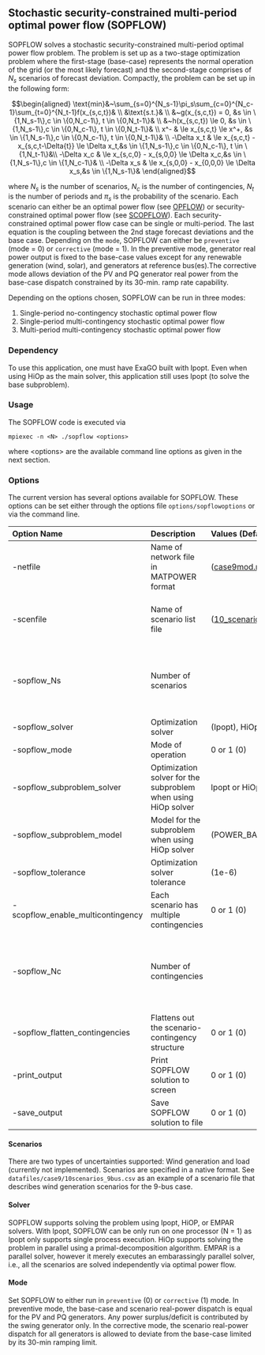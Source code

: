 ## Stochastic security-constrained multi-period optimal power flow (SOPFLOW)
SOPFLOW solves a stochastic security-constrained multi-period optimal power flow problem. The problem is set up as a two-stage optimization problem where the first-stage (base-case) represents the normal operation of the grid (or the most likely forecast) and the second-stage comprises of $`N_s`$ scenarios of forecast deviation. Compactly, the problem can be set up in the following form:

```math
\begin{aligned}
\text{min}&~\sum_{s=0}^{N_s-1}\pi_s\sum_{c=0}^{N_c-1}\sum_{t=0}^{N_t-1}f(x_{s,c,t})& \\
&\text{s.t.}& \\
&~g(x_{s,c,t}) = 0,                                        &s \in \{1,N_s-1\},c \in \{0,N_c-1\}, t \in \{0,N_t-1\}& \\
&~h(x_{s,c,t}) \le 0,                                      &s \in \{1,N_s-1\},c \in \{0,N_c-1\}, t \in \{0,N_t-1\}& \\
x^- & \le x_{s,c,t} \le x^+,                               &s \in \{1,N_s-1\},c \in \{0,N_c-1\}, t \in \{0,N_t-1\}& \\
-\Delta x_t & \le x_{s,c,t} - x_{s,c,t-\Delta{t}} \le \Delta x_t,&s \in \{1,N_s-1\},c \in \{0,N_c-1\}, t \in \{1,N_t-1\}&\\
-\Delta x_c & \le x_{s,c,0} - x_{s,0,0} \le \Delta x_c,&s \in \{1,N_s-1\},c \in \{1,N_c-1\}& \\
-\Delta x_s & \le x_{s,0,0} - x_{0,0,0} \le \Delta x_s,&s \in \{1,N_s-1\}&
\end{aligned}
```

where $`N_s`$ is the number of scenarios, $`N_c`$ is the number of contingencies, $`N_t`$ is the number of periods and $`\pi_s`$ is the probability of the scenario. Each scenario can either be an optimal power flow (see [OPFLOW](opflow.md)) or security-constrained optimal power flow (see [SCOPFLOW](scopflow.md)). Each security-constrained optimal power flow case can be single or multi-period. The last equation is the coupling between the 2nd stage forecast deviations and the base case. Depending on the `mode`, SOPFLOW can either be `preventive` (mode = 0) or `corrective` (mode = 1). In the preventive mode, generator real power output is fixed to the base-case values except for any renewable generation (wind, solar), and generators at reference bus(es).The corrective mode allows deviation of the PV and PQ generator real power from the base-case dispatch constrained by its 30-min. ramp rate capability.

Depending on the options chosen, SOPFLOW can be run in three modes:
1. Single-period no-contingency stochastic optimal power flow
1. Single-period multi-contingency stochastic optimal power flow
1. Multi-period multi-contingency stochastic optimal power flow

### Dependency
To use this application, one must have ExaGO built with Ipopt. Even when using HiOp as the main solver, this application still uses Ipopt (to solve the base subproblem).

### Usage
The SOPFLOW code is executed via
```
mpiexec -n <N> ./sopflow <options>
```
where \<options\> are the available command line options as given in the next section.

### Options
The current version has several options available for SOPFLOW. These options can be set either through the options file `options/sopflowoptions` or via the command line.

|  Option Name | Description | Values (Default value) | Compatibility |
|:-----|:----|:-----|:-----|
|-netfile| Name of network file in MATPOWER format| ([case9mod.m](../../datafiles/case9/case9mod.m))|  4096 characters max. |
|-scenfile| Name of scenario list file | ([10_scenarios_9bus.csv](../../datafiles/case9/10scenarios_9bus.csv)) | 4096 characters max. Uses a native format for describing scenarios. See [10_scenarios_9bus.csv](../../datafiles/case9/10scenarios_9bus.csv)|
|-sopflow_Ns | Number of scenarios || With this option set, SOPFLOW will only pick up the first Ns scenarios in the scenario file. To select all scenarios, use `Ns = -1` |
|-sopflow_solver | Optimization solver | (Ipopt), HiOp, or EMPAR | See the note below on solvers |
|-sopflow_mode | Mode of operation | 0 or 1 (0) | See the note below on mode of operation |
|-sopflow_subproblem_solver | Optimization solver for the subproblem when using HiOp solver| Ipopt or HiOp (Ipopt) | See [opflow](opflow.md) page for description of solvers |
|-sopflow_subproblem_model | Model for the subproblem when using HiOp solver| (POWER_BALANCE_POLAR) | See [opflow](opflow.md) page for available models |
|-sopflow_tolerance|Optimization solver tolerance | (1e-6) | All solvers |
|-scopflow_enable_multicontingency | Each scenario has multiple contingencies | 0 or 1 (0)| |
|-sopflow_Nc | Number of contingencies || With this option set, SOPFLOW will only pick up the first Nc contingencies in the contingency file. To select all contingencies, use `Nc = -1` |
|-sopflow_flatten_contingencies | Flattens out the scenario-contingency structure |0 or 1 (0)| Only used when multi-contingency is enabled |
|-print_output| Print SOPFLOW solution to screen| 0 or 1 (0)| All solvers |
|-save_output| Save SOPFLOW solution to file | 0 or 1 (0)| All solvers. Saves solution for each scenario. |

#### Scenarios
There are two types of uncertainties supported: Wind generation and load (currently not implemented).
Scenarios are specified in a native format. See `datafiles/case9/10scenarios_9bus.csv` as an example of a scenario file that describes wind generation scenarios for the 9-bus case.

#### Solver
SOPFLOW supports solving the problem using Ipopt, HiOP, or EMPAR solvers. With Ipopt, SOPFLOW can be only run on one processor (N = 1) as Ipopt only supports single process execution. HiOp supports solving the problem in parallel using a primal-decomposition algorithm. EMPAR is a parallel solver, however it merely executes an embarassingly parallel solver, i.e., all the scenarios are solved independently via optimal power flow.

#### Mode 
Set SOPFLOW to either run in `preventive` (0) or `corrective` (1) mode. In preventive mode, the base-case and scenario real-power dispatch is equal for the PV and PQ generators. Any power surplus/deficit is contributed by the swing generator only. In the corrective mode, the scenario real-power dispatch for all generators is allowed to deviate from the base-case limited by its 30-min ramping limit.